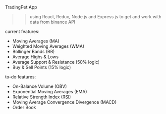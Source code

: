 TradingPet App

> > using React, Redux, Node.js and Express.js to get and work with data from binance API

current features:

- Moving Averages (MA)
- Weighted Moving Averages (WMA)
- Bollinger Bands (BB)
- Average Highs & Lows
- Average Support & Resistance (50% logic)
- Buy & Sell Points (15% logic)
  > > > > > > > > > > > > > > > > > > > > > > > > > > > > > > > > > > > > > > >

to-do features:

- On-Balance Volume (OBV)
- Exponential Moving Averages (EMA)
- Relative Strength Index (RSI)
- Moving Average Convergence Divergence (MACD)
- Order Book
